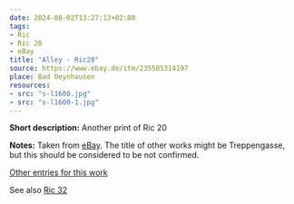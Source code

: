 ```yaml
---
date: 2024-08-02T13:27:13+02:00
tags:
- Ric
- Ric 20
- eBay
title: "Alley - Ric20"
source: https://www.ebay.de/itm/235585314197
place: Bad Oeynhausen
resources:
- src: "s-l1600.jpg"
- src: "s-l1600-1.jpg"
---
```


**Short description:** Another print of Ric 20

**Notes:** Taken from [eBay](https://www.ebay.de/itm/235585314197). The title of other works might be Treppengasse, but this should be considered to be not confirmed.

[Other entries for this work](/tags/Ric-20)

See also [Ric 32](/tags/Ric-32)
